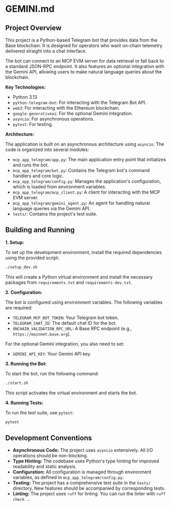 # GEMINI.md

## Project Overview

This project is a Python-based Telegram bot that provides data from the Base blockchain. It is designed for operators who want on-chain telemetry delivered straight into a chat interface.

The bot can connect to an MCP EVM server for data retrieval or fall back to a standard JSON-RPC endpoint. It also features an optional integration with the Gemini API, allowing users to make natural language queries about the blockchain.

**Key Technologies:**

*   Python 3.13
*   `python-telegram-bot`: For interacting with the Telegram Bot API.
*   `web3`: For interacting with the Ethereum blockchain.
*   `google-generativeai`: For the optional Gemini integration.
*   `asyncio`: For asynchronous operations.
*   `pytest`: For testing.

**Architecture:**

The application is built on an asynchronous architecture using `asyncio`. The code is organized into several modules:

*   `mcp_app_telegram/app.py`: The main application entry point that initializes and runs the bot.
*   `mcp_app_telegram/bot.py`: Contains the Telegram bot's command handlers and core logic.
*   `mcp_app_telegram/config.py`: Manages the application's configuration, which is loaded from environment variables.
*   `mcp_app_telegram/mcp_client.py`: A client for interacting with the MCP EVM server.
*   `mcp_app_telegram/gemini_agent.py`: An agent for handling natural language queries via the Gemini API.
*   `tests/`: Contains the project's test suite.

## Building and Running

**1. Setup:**

To set up the development environment, install the required dependencies using the provided script:

```bash
./setup_dev.sh
```

This will create a Python virtual environment and install the necessary packages from `requirements.txt` and `requirements-dev.txt`.

**2. Configuration:**

The bot is configured using environment variables. The following variables are required:

*   `TELEGRAM_MCP_BOT_TOKEN`: Your Telegram bot token.
*   `TELEGRAM_CHAT_ID`: The default chat ID for the bot.
*   `ONCHAIN_VALIDATION_RPC_URL`: A Base RPC endpoint (e.g., `https://mainnet.base.org`).

For the optional Gemini integration, you also need to set:

*   `GEMINI_API_KEY`: Your Gemini API key.

**3. Running the Bot:**

To start the bot, run the following command:

```bash
./start.sh
```

This script activates the virtual environment and starts the bot.

**4. Running Tests:**

To run the test suite, use `pytest`:

```bash
pytest
```

## Development Conventions

*   **Asynchronous Code:** The project uses `asyncio` extensively. All I/O operations should be non-blocking.
*   **Type Hinting:** The codebase uses Python's type hinting for improved readability and static analysis.
*   **Configuration:** All configuration is managed through environment variables, as defined in `mcp_app_telegram/config.py`.
*   **Testing:** The project has a comprehensive test suite in the `tests/` directory. New features should be accompanied by corresponding tests.
*   **Linting:** The project uses `ruff` for linting. You can run the linter with `ruff check .`.
